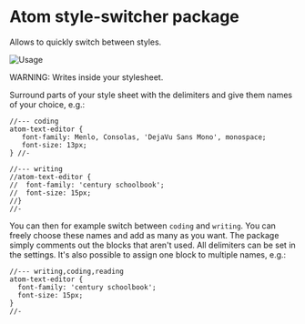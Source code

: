 # Atom style-switcher package

Allows to quickly switch between styles.

![Usage](https://raw.githubusercontent.com/NMisko/style-switcher/master/images/example.gif)

WARNING: Writes inside your stylesheet.

Surround parts of your style sheet with the delimiters and give them names of your choice, e.g.:
```
//--- coding
atom-text-editor {
   font-family: Menlo, Consolas, 'DejaVu Sans Mono', monospace;
   font-size: 13px;
} //-

//--- writing
//atom-text-editor {
//  font-family: 'century schoolbook';
//  font-size: 15px;
//}
//-
```
You can then for example switch between `coding` and `writing`. You can freely choose these names and add as many as you want. The package simply comments out the blocks that aren't used. All delimiters can be set in the settings. It's also possible to assign one block to multiple names, e.g.:
```
//--- writing,coding,reading
atom-text-editor {
  font-family: 'century schoolbook';
  font-size: 15px;
}
//-
```
